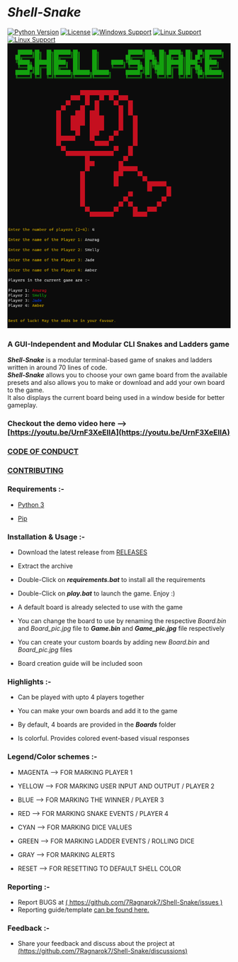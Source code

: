 # *Shell-Snake*


[![Python Version](https://img.shields.io/badge/python-3.9+-008000.svg)](https://www.python.org)  [![License](https://img.shields.io/badge/license-MIT-800000.svg)](LICENSE) [![Windows Support](https://img.shields.io/badge/Supports-Windows-0000ff.svg)](https://www.microsoft.com/en-us/windows) [![Linux Support](https://img.shields.io/badge/Supports-Android-ff4500.svg)](https://www.android.com/) [![Linux Support](https://img.shields.io/badge/Support-Linux-00ff00.svg)](https://www.linux.org/)
[![Shell-Snake-icon](image-src/image.png)][page]

### A GUI-Independent and Modular CLI Snakes and Ladders game

***Shell-Snake*** is a modular terminal-based game of snakes and ladders written in around 70 lines of code.  
***Shell-Snake*** allows you to choose your own game board from the available presets and also allows you to make or download and add your own board to the game.  
It also displays the current board being used in a window beside for better gameplay.

### Checkout the demo video here --> [https://youtu.be/UrnF3XeElIA](https://youtu.be/UrnF3XeElIA)

### [CODE OF CONDUCT](CODE_OF_CONDUCT.md)

### [CONTRIBUTING](CONTRIBUTING.md)

### Requirements :- 
 - [Python 3][py]

 - [Pip][pp]

### Installation & Usage :-
 - Download the latest release from [RELEASES][RELEASES]
 
 - Extract the archive

 - Double-Click on ***requirements.bat*** to install all the requirements
 
 - Double-Click on ***play.bat*** to launch the game. Enjoy :)
 
 - A default board is already selected to use with the game
 
 - You can change the board to use by renaming the respective *Board.bin* and *Board_pic.jpg* file to ***Game.bin*** and ***Game_pic.jpg*** file respectively
 
 - You can create your custom boards by adding new *Board.bin* and *Board_pic.jpg* files
 
 - Board creation guide will be included soon

### Highlights :-
 - Can be played with upto 4 players together
 
 - You can make your own boards and add it to the game
 
 - By default, 4 boards are provided in the ***Boards*** folder
 
 - Is colorful. Provides colored event-based visual responses
 
### Legend/Color schemes :-
 - MAGENTA -->  FOR MARKING PLAYER 1

 - YELLOW  -->  FOR MARKING USER INPUT AND OUTPUT / PLAYER 2

 - BLUE    -->  FOR MARKING THE WINNER / PLAYER 3
 
 - RED     -->  FOR MARKING SNAKE EVENTS / PLAYER 4

 - CYAN    -->  FOR MARKING DICE VALUES
 
 - GREEN   -->  FOR MARKING LADDER EVENTS / ROLLING DICE

 - GRAY    -->  FOR MARKING ALERTS

 - RESET   -->  FOR RESETTING TO DEFAULT SHELL COLOR

### Reporting :-
 - Report BUGS at [( https://github.com/7Ragnarok7/Shell-Snake/issues )](https://github.com/7Ragnarok7/Shell-Snake/issues)
 - Reporting guide/template [can be found here.](.github/ISSUE_TEMPLATE)

### Feedback :-
 - Share your feedback and discuss about the project at [(https://github.com/7Ragnarok7/Shell-Snake/discussions)](https://github.com/7Ragnarok7/Shell-Snake/discussions)

[//]: # "References below:-" 

[py]:<https://www.python.org>
[pp]:<https://pip.pypa.io/en/stable/installing>
[page]:<https://7Ragnarok7.github.io/Shell-Snake/>
[RELEASES]:<https://github.com/7Ragnarok7/Shell-Snake/releases>
